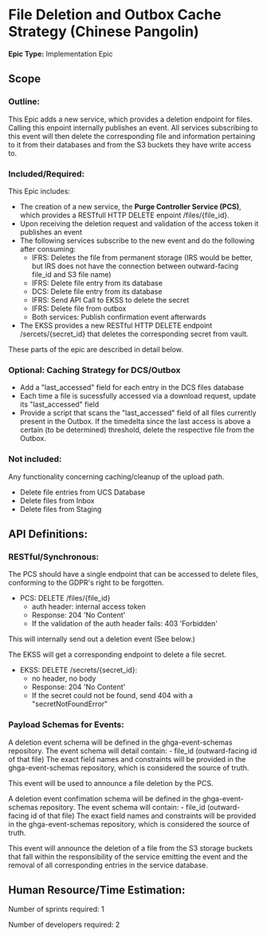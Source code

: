 # File Deletion and Outbox Cache Strategy (Chinese Pangolin)
**Epic Type:** Implementation Epic

## Scope
### Outline:

This Epic adds a new service, which provides a deletion endpoint for files.
Calling this enpoint internally publishes an event.
All services subscribing to this event will then delete the corresponding file and information pertaining to it from their databases and from the S3 buckets they have write access to.

### Included/Required:

This Epic includes:

- The creation of a new service, the **Purge Controller Service (PCS)**, which provides a RESTfull HTTP DELETE enpoint /files/{file_id}.
- Upon receiving the deletion request and validation of the access token it publishes an event
- The following services subscribe to the new event and do the following after consuming:
    - IFRS: Deletes the file from permanent storage (IRS would be better, but IRS does not have the connection between outward-facing file_id and S3 file name)
    - IFRS: Delete file entry from its database
    - DCS: Delete file entry from its database
    - IFRS: Send API Call to EKSS to delete the secret
    - IFRS: Delete file from outbox
    - Both services: Publish confirmation event afterwards
- The EKSS provides a new RESTful HTTP DELETE endpoint /sercets/{secret_id} that deletes the corresponding secret from vault.

These parts of the epic are described in detail below.

### Optional: Caching Strategy for DCS/Outbox

- Add a "last_accessed" field for each entry in the DCS files database
- Each time a file is sucessfully accessed via a download request, update its "last_accessed" field
- Provide a script that scans the "last_accessed" field of all files currently present in the Outbox. If the timedelta since the last access is above a certain (to be determined) threshold, delete the respective file from the Outbox.

### Not included:

Any functionality concerning caching/cleanup of the upload path.

- Delete file entries from UCS Database
- Delete files from Inbox
- Delete files from Staging

## API Definitions:

### RESTful/Synchronous:

The PCS should have a single endpoint that can be accessed to delete files, conforming to the GDPR's right to be forgotten.

- PCS: DELETE /files/{file_id}
    - auth header: internal access token
    - Response: 204 'No Content'
    - If the validation of the auth header fails: 403 'Forbidden'

This will internally send out a deletion event (See below.)

The EKSS will get a corresponding endpoint to delete a file secret.

- EKSS: DELETE /secrets/{secret_id}:
    - no header, no body
    - Response: 204 'No Content'
    - If the secret could not be found, send 404 with a "secretNotFoundError"

### Payload Schemas for Events:

A deletion event schema will be defined in the ghga-event-schemas repository.
The event schema will detail contain:
    - file_id (outward-facing id of that file)
The exact field names and constraints will be provided in the ghga-event-schemas repository, which is considered the source of truth.

This event will be used to announce a file deletion by the PCS.

A deletion event confimation schema will be defined in the ghga-event-schemas repository.
The event schema will contain:
    - file_id (outward-facing id of that file)
The exact field names and constraints will be provided in the ghga-event-schemas repository, which is considered the source of truth.

This event will announce the deletion of a file from the S3 storage buckets that fall within the responsibility of the service emitting the event and the removal of all corresponding entries in the service database.

## Human Resource/Time Estimation:

Number of sprints required: 1

Number of developers required: 2
